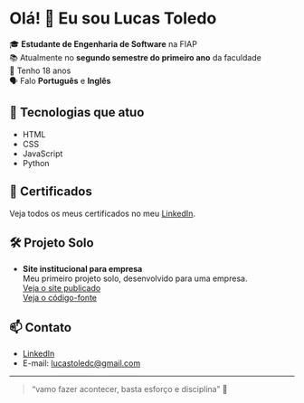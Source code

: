 # Olá! 👋 Eu sou Lucas Toledo

🎓 **Estudante de Engenharia de Software** na FIAP  
📚 Atualmente no **segundo semestre do primeiro ano** da faculdade  
🔞 Tenho 18 anos  
🗣️ Falo **Português** e **Inglês**

## 🚀 Tecnologias que atuo
- HTML
- CSS
- JavaScript
- Python

## 📜 Certificados
Veja todos os meus certificados no meu [LinkedIn](https://www.linkedin.com/in/lucas-toledo-cortonezi-10a851350).

## 🛠️ Projeto Solo
- **Site institucional para empresa**  
  Meu primeiro projeto solo, desenvolvido para uma empresa.  
  [Veja o site publicado](https://lucastoledoc.github.io/aplica-oACCT/)  
  [Veja o código-fonte]((https://github.com/LucasToledoC/aplica-oACCT))

## 📫 Contato
- [LinkedIn](https://www.linkedin.com/in/lucas-toledo-cortonezi-10a851350)
- E-mail: lucastoledc@gmail.com

---

> “vamo fazer acontecer, basta esforço e disciplina” 🚀

<!--
**LucasToledoC/LucasToledoC** is a ✨ _special_ ✨ repository because its `README.md` (this file) appears on your GitHub profile.

Here are some ideas to get you started:

- 🔭 I’m currently working on ...
- 🌱 I’m currently learning ...
- 👯 I’m looking to collaborate on ...
- 🤔 I’m looking for help with ...
- 💬 Ask me about ...
- 📫 How to reach me: ...
- 😄 Pronouns: ...
- ⚡ Fun fact: ...
-->
